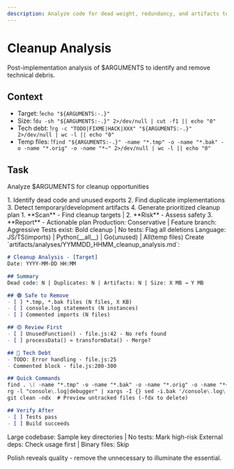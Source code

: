 ```yaml
---
description: Analyze code for dead weight, redundancy, and artifacts to polish for release
---
```


# Cleanup Analysis

Post-implementation analysis of $ARGUMENTS to identify and remove technical debris.

## Context
- Target: !`echo "${ARGUMENTS:-.}"`
- Size: !`du -sh "${ARGUMENTS:-.}" 2>/dev/null | cut -f1 || echo "0"`
- Tech debt: !`rg -c "TODO|FIXME|HACK|XXX" "${ARGUMENTS:-.}" 2>/dev/null | wc -l || echo "0"`
- Temp files: !`find "${ARGUMENTS:-.}" -name "*.tmp" -o -name "*.bak" -o -name "*.orig" -o -name "*~" 2>/dev/null | wc -l || echo "0"`

## Task

<task>Analyze $ARGUMENTS for cleanup opportunities</task>

<requirements>
1. Identify dead code and unused exports
2. Find duplicate implementations
3. Detect temporary/development artifacts
4. Generate prioritized cleanup plan
</requirements>

<phases>
1. **Scan** - Find cleanup targets | 2. **Risk** - Assess safety
3. **Report** - Actionable plan
</phases>

<conditional>
Production: Conservative | Feature branch: Aggressive
Tests exist: Bold cleanup | No tests: Flag all deletions
Language: JS/TS(imports) | Python(__all__) | Go(unused) | All(temp files)
</conditional>

<output>
Create `artifacts/analyses/YYMMDD_HHMM_cleanup_analysis.md`:

```markdown
# Cleanup Analysis - [Target]
Date: YYYY-MM-DD HH:MM

## Summary
Dead code: N | Duplicates: N | Artifacts: N | Size: X MB → Y MB

## 🟢 Safe to Remove
- [ ] *.tmp, *.bak files (N files, X KB)
- [ ] console.log statements (N instances)
- [ ] Commented imports (N files)

## 🟡 Review First
- [ ] UnusedFunction() - file.js:42 - No refs found
- [ ] processData() ≈ transformData() - Merge?

## 🔴 Tech Debt
- TODO: Error handling - file.js:25
- Commented block - file.js:200-300

## Quick Commands
find . \( -name "*.tmp" -o -name "*.bak" -o -name "*.orig" -o -name "*~" \) -delete
rg -l "console\.log|debugger" | xargs -I {} sed -i.bak '/console\.log\|debugger/d' {}
git clean -ndx  # Preview untracked files (-fdx to delete)

## Verify After
- [ ] Tests pass
- [ ] Build succeeds
```
</output>

<error-handling>
Large codebase: Sample key directories | No tests: Mark high-risk
External deps: Check usage first | Binary files: Skip
</error-handling>

Polish reveals quality - remove the unnecessary to illuminate the essential.